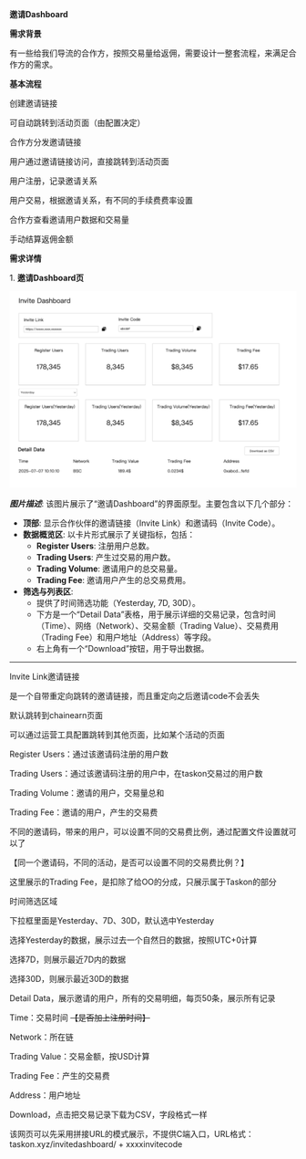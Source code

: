 **邀请Dashboard**

**需求背景**

有一些给我们导流的合作方，按照交易量给返佣，需要设计一整套流程，来满足合作方的需求。

**基本流程**

创建邀请链接

可自动跳转到活动页面（由配置决定）

合作方分发邀请链接

用户通过邀请链接访问，直接跳转到活动页面

用户注册，记录邀请关系

用户交易，根据邀请关系，有不同的手续费费率设置

合作方查看邀请用户数据和交易量

手动结算返佣金额

**需求详情**

1\. **邀请Dashboard页**

<img src="./media/media/image1.png" style="width:5.75in;height:3.inspire-shot" />

***图片描述***:
该图片展示了“邀请Dashboard”的界面原型。主要包含以下几个部分：

-   **顶部**: 显示合作伙伴的邀请链接（Invite Link）和邀请码（Invite Code）。
-   **数据概览区**: 以卡片形式展示了关键指标，包括：
    -   **Register Users**: 注册用户总数。
    -   **Trading Users**: 产生过交易的用户数。
    -   **Trading Volume**: 邀请用户的总交易量。
    -   **Trading Fee**: 邀请用户产生的总交易费用。
-   **筛选与列表区**:
    -   提供了时间筛选功能（Yesterday, 7D, 30D）。
    -   下方是一个“Detail Data”表格，用于展示详细的交易记录，包含时间（Time）、网络（Network）、交易金额（Trading
        Value）、交易费用（Trading Fee）和用户地址（Address）等字段。
    -   右上角有一个“Download”按钮，用于导出数据。

---

Invite Link邀请链接

是一个自带重定向跳转的邀请链接，而且重定向之后邀请code不会丢失

默认跳转到chainearn页面

可以通过运营工具配置跳转到其他页面，比如某个活动的页面

Register Users：通过该邀请码注册的用户数

Trading Users：通过该邀请码注册的用户中，在taskon交易过的用户数

Trading Volume：邀请的用户，交易量总和

Trading Fee：邀请的用户，产生的交易费

不同的邀请码，带来的用户，可以设置不同的交易费比例，通过配置文件设置就可以了

【同一个邀请码，不同的活动，是否可以设置不同的交易费比例？】

这里展示的Trading Fee，是扣除了给OO的分成，只展示属于Taskon的部分

时间筛选区域

下拉框里面是Yesterday、7D、30D，默认选中Yesterday

选择Yesterday的数据，展示过去一个自然日的数据，按照UTC+0计算

选择7D，则展示最近7D内的数据

选择30D，则展示最近30D的数据

Detail Data，展示邀请的用户，所有的交易明细，每页50条，展示所有记录

Time：交易时间 ~~【是否加上注册时间】~~

Network：所在链

Trading Value：交易金额，按USD计算

Trading Fee：产生的交易费

Address：用户地址

Download，点击把交易记录下载为CSV，字段格式一样

该网页可以先采用拼接URL的模式展示，不提供C端入口，URL格式：taskon.xyz/invitedashboard/ + xxxxinvitecode
